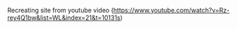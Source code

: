 Recreating site from youtube video (https://www.youtube.com/watch?v=Rz-rey4Q1bw&list=WL&index=21&t=10131s)